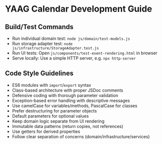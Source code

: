 # YAAG Calendar Development Guide

## Build/Test Commands
- Run individual domain test: `node js/domain/test-models.js`
- Run storage adapter test: `node js/infrastructure/StorageAdapter.test.js`
- Run UI tests: Open `js/components/test-event-rendering.html` in browser
- Serve locally: Use a simple HTTP server, e.g. `npx http-server`

## Code Style Guidelines
- ES6 modules with `import`/`export` syntax
- Class-based architecture with proper JSDoc comments
- Defensive coding with thorough parameter validation
- Exception-based error handling with descriptive messages
- Use camelCase for variables/methods, PascalCase for classes
- Prefer destructuring for parameter objects
- Default parameters for optional values
- Keep domain logic separate from UI rendering
- Immutable data patterns (return copies, not references)
- Use getters for derived properties
- Follow clear separation of concerns (domain/infrastructure/services)